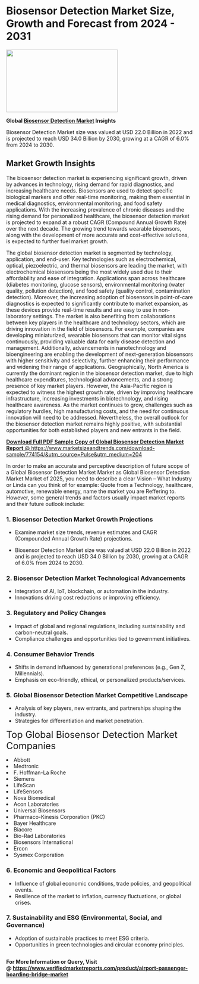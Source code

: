 <H1>Biosensor Detection Market Size, Growth and Forecast from 2024 - 2031</H1><img class="aligncenter size-medium wp-image-584254" src="https://thirdeyenews.in/wp-content/uploads/2024/09/Global-Market-Research-300x168.jpeg" alt="" width="300" height="168" /><p><strong>Global&nbsp;<a href="https://www.marketsizeandtrends.com/download-sample/774154/&amp;utm_source=Pulse&amp;utm_medium=204">Biosensor Detection Market</a> Insights</strong></p><p>Biosensor Detection Market size was valued at USD 22.0 Billion in 2022 and is projected to reach USD 34.0 Billion by 2030, growing at a CAGR of 6.0% from 2024 to 2030.</p><p><h2>Market Growth Insights</h2> <p>The biosensor detection market is experiencing significant growth, driven by advances in technology, rising demand for rapid diagnostics, and increasing healthcare needs. Biosensors are used to detect specific biological markers and offer real-time monitoring, making them essential in medical diagnostics, environmental monitoring, and food safety applications. With the increasing prevalence of chronic diseases and the rising demand for personalized healthcare, the biosensor detection market is projected to expand at a robust CAGR (Compound Annual Growth Rate) over the next decade. The growing trend towards wearable biosensors, along with the development of more accurate and cost-effective solutions, is expected to further fuel market growth.</p> <p><a href="#"></a></p> <p>The global biosensor detection market is segmented by technology, application, and end-user. Key technologies such as electrochemical, optical, piezoelectric, and thermal biosensors are leading the market, with electrochemical biosensors being the most widely used due to their affordability and ease of integration. Applications span across healthcare (diabetes monitoring, glucose sensors), environmental monitoring (water quality, pollution detection), and food safety (quality control, contamination detection). Moreover, the increasing adoption of biosensors in point-of-care diagnostics is expected to significantly contribute to market expansion, as these devices provide real-time results and are easy to use in non-laboratory settings. The market is also benefiting from collaborations between key players in the healthcare and technology sectors, which are driving innovation in the field of biosensors. For example, companies are developing miniaturized, wearable biosensors that can monitor vital signs continuously, providing valuable data for early disease detection and management. Additionally, advancements in nanotechnology and bioengineering are enabling the development of next-generation biosensors with higher sensitivity and selectivity, further enhancing their performance and widening their range of applications. Geographically, North America is currently the dominant region in the biosensor detection market, due to high healthcare expenditures, technological advancements, and a strong presence of key market players. However, the Asia-Pacific region is expected to witness the highest growth rate, driven by improving healthcare infrastructure, increasing investments in biotechnology, and rising healthcare awareness. As the market continues to grow, challenges such as regulatory hurdles, high manufacturing costs, and the need for continuous innovation will need to be addressed. Nevertheless, the overall outlook for the biosensor detection market remains highly positive, with substantial opportunities for both established players and new entrants in the field. <p><a href="#"></p><p><span class=""><strong>Download Full PDF Sample Copy of Global Biosensor Detection Market Report</strong> @ <a href="https://www.marketsizeandtrends.com/download-sample/774154/&amp;utm_source=Pulse&amp;utm_medium=204" target="_blank">https://www.marketsizeandtrends.com/download-sample/774154/&amp;utm_source=Pulse&amp;utm_medium=204</a></span></p><p>In order to make an accurate and perceptive description of future scope of a Global&nbsp;Biosensor Detection Market Market as Global&nbsp;Biosensor Detection Market Market of 2025, you need to describe a clear Vision &ndash; What Industry or Linda can you think of for example: Quote from a Technology, healthcare, automotive, renewable energy, name the market you are Reffering to. However, some general trends and factors usually impact market reports and their future outlook include:</p><h3>1.&nbsp;<strong>Biosensor Detection Market Growth Projections</strong></h3><ul><li>Examine market size trends, revenue estimates and CAGR (Compounded Annual Growth Rate) projections.</li><li><p>Biosensor Detection Market size was valued at USD 22.0 Billion in 2022 and is projected to reach USD 34.0 Billion by 2030, growing at a CAGR of 6.0% from 2024 to 2030.</p></li></ul><h3>2.&nbsp;<strong>Biosensor Detection Market Technological Advancements</strong></h3><ul><li>Integration of AI, IoT, blockchain, or automation in the industry.</li><li>Innovations driving cost reductions or improving efficiency.</li></ul><h3>3.&nbsp;<strong>Regulatory and Policy Changes</strong></h3><ul><li>Impact of global and regional regulations, including sustainability and carbon-neutral goals.</li><li>Compliance challenges and opportunities tied to government initiatives.</li></ul><h3>4.&nbsp;<strong>Consumer Behavior Trends</strong></h3><ul><li>Shifts in demand influenced by generational preferences (e.g., Gen Z, Millennials).</li><li>Emphasis on eco-friendly, ethical, or personalized products/services.</li></ul><h3>5.&nbsp;<strong>Global Biosensor Detection Market Competitive Landscape</strong></h3><ul><li>Analysis of key players, new entrants, and partnerships shaping the industry.</li><li>Strategies for differentiation and market penetration.</li></ul><p data-pm-slice="1 1 []"><span style="color: inherit; font-family: inherit; font-size: 25px;">Top Global Biosensor Detection Market Companies</span></p><div class="" data-test-id=""><p><li>Abbott</li><li> Medtronic</li><li> F. Hoffman-La Roche</li><li> Siemens</li><li> LifeScan</li><li> LifeSensors</li><li> Nova Biomedical</li><li> Acon Laboratories</li><li> Universal Biosensors</li><li> Pharmaco-Kinesis Corporation (PKC)</li><li> Bayer Healthcare</li><li> Biacore</li><li> Bio-Rad Laboratories</li><li> Biosensors International</li><li> Ercon</li><li> Sysmex Corporation</li></p></div><h3>6.&nbsp;<strong>Economic and Geopolitical Factors</strong></h3><ul><li>Influence of global economic conditions, trade policies, and geopolitical events.</li><li>Resilience of the market to inflation, currency fluctuations, or global crises.</li></ul><h3>7.&nbsp;<strong>Sustainability and ESG (Environmental, Social, and Governance)</strong></h3><ul><li>Adoption of sustainable practices to meet ESG criteria.</li><li>Opportunities in green technologies and circular economy principles.</li></ul><h2><strong style="font-size: 14px;">For More Information or Query, Visit @&nbsp;</strong><a style="background-color: #ffffff; font-size: 14px;" href="https://www.marketsizeandtrends.com/report/biosensor-detection-market/" target="_blank">https://www.verifiedmarketreports.com/product/airport-passenger-boarding-bridge-market</a></h2>

